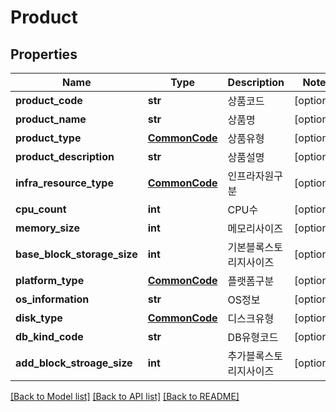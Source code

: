 # Product

## Properties
Name | Type | Description | Notes
------------ | ------------- | ------------- | -------------
**product_code** | **str** | 상품코드 | [optional] 
**product_name** | **str** | 상품명 | [optional] 
**product_type** | [**CommonCode**](CommonCode.md) | 상품유형 | [optional] 
**product_description** | **str** | 상품설명 | [optional] 
**infra_resource_type** | [**CommonCode**](CommonCode.md) | 인프라자원구분 | [optional] 
**cpu_count** | **int** | CPU수 | [optional] 
**memory_size** | **int** | 메모리사이즈 | [optional] 
**base_block_storage_size** | **int** | 기본블록스토리지사이즈 | [optional] 
**platform_type** | [**CommonCode**](CommonCode.md) | 플랫폼구분 | [optional] 
**os_information** | **str** | OS정보 | [optional] 
**disk_type** | [**CommonCode**](CommonCode.md) | 디스크유형 | [optional] 
**db_kind_code** | **str** | DB유형코드 | [optional] 
**add_block_stroage_size** | **int** | 추가블록스토리지사이즈 | [optional] 

[[Back to Model list]](../README.md#documentation-for-models) [[Back to API list]](../README.md#documentation-for-api-endpoints) [[Back to README]](../README.md)


